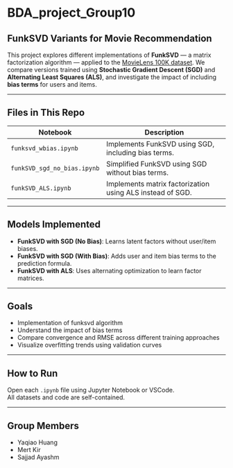 # BDA_project_Group10

## FunkSVD Variants for Movie Recommendation

This project explores different implementations of **FunkSVD** — a matrix factorization algorithm — applied to the [MovieLens 100K dataset](https://grouplens.org/datasets/movielens/100k/). We compare versions trained using **Stochastic Gradient Descent (SGD)** and **Alternating Least Squares (ALS)**, and investigate the impact of including **bias terms** for users and items.

---

## Files in This Repo

| Notebook                              | Description                                                  |
|---------------------------------------|--------------------------------------------------------------|
| `funksvd_wbias.ipynb`                 | Implements FunkSVD using SGD, including bias terms.          |
| `funkSVD_sgd_no_bias.ipynb`           | Simplified FunkSVD using SGD without bias terms.             |
| `funkSVD_ALS.ipynb`                   | Implements matrix factorization using ALS instead of SGD.    |

---

## Models Implemented

- **FunkSVD with SGD (No Bias)**: Learns latent factors without user/item biases.
- **FunkSVD with SGD (With Bias)**: Adds user and item bias terms to the prediction formula.
- **FunkSVD with ALS**: Uses alternating optimization to learn factor matrices.

---

## Goals

- Implementation of funksvd algorithm
- Understand the impact of bias terms
- Compare convergence and RMSE across different training approaches
- Visualize overfitting trends using validation curves

---

## How to Run

Open each `.ipynb` file using Jupyter Notebook or VSCode.  
All datasets and code are self-contained.

---

## Group Members

- Yaqiao Huang
- Mert Kir 
- Sajjad Ayashm  
 

